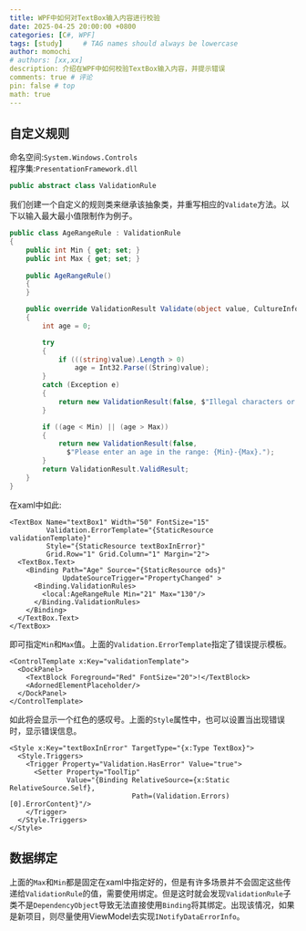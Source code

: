 ```yaml
---
title: WPF中如何对TextBox输入内容进行校验
date: 2025-04-25 20:00:00 +0800
categories: [C#, WPF]
tags: [study]     # TAG names should always be lowercase
author: momochi
# authors: [xx,xx]
description: 介绍在WPF中如何校验TextBox输入内容，并提示错误
comments: true # 评论
pin: false # top 
math: true
---
```


## 自定义规则

命名空间:`System.Windows.Controls`\
程序集:`PresentationFramework.dll`

```c#
public abstract class ValidationRule
```

我们创建一个自定义的规则类来继承该抽象类，并重写相应的`Validate`方法。以下以输入最大最小值限制作为例子。

```c#
public class AgeRangeRule : ValidationRule
{
    public int Min { get; set; }
    public int Max { get; set; }
    
    public AgeRangeRule()
    {
    }

    public override ValidationResult Validate(object value, CultureInfo cultureInfo)
    {
        int age = 0;

        try
        {
            if (((string)value).Length > 0)
                age = Int32.Parse((String)value);
        }
        catch (Exception e)
        {
            return new ValidationResult(false, $"Illegal characters or {e.Message}");
        }

        if ((age < Min) || (age > Max))
        {
            return new ValidationResult(false,
              $"Please enter an age in the range: {Min}-{Max}.");
        }
        return ValidationResult.ValidResult;
    }
}
```

在xaml中如此:

```xaml
<TextBox Name="textBox1" Width="50" FontSize="15"
         Validation.ErrorTemplate="{StaticResource validationTemplate}"
         Style="{StaticResource textBoxInError}"
         Grid.Row="1" Grid.Column="1" Margin="2">
  <TextBox.Text>
    <Binding Path="Age" Source="{StaticResource ods}"
             UpdateSourceTrigger="PropertyChanged" >
      <Binding.ValidationRules>
        <local:AgeRangeRule Min="21" Max="130"/>
      </Binding.ValidationRules>
    </Binding>
  </TextBox.Text>
</TextBox>
```

即可指定`Min`和`Max`值。上面的`Validation.ErrorTemplate`指定了错误提示模板。

```xaml
<ControlTemplate x:Key="validationTemplate">
  <DockPanel>
    <TextBlock Foreground="Red" FontSize="20">!</TextBlock>
    <AdornedElementPlaceholder/>
  </DockPanel>
</ControlTemplate>
```

如此将会显示一个红色的感叹号。上面的`Style`属性中，也可以设置当出现错误时，显示错误信息。

```xaml
<Style x:Key="textBoxInError" TargetType="{x:Type TextBox}">
  <Style.Triggers>
    <Trigger Property="Validation.HasError" Value="true">
      <Setter Property="ToolTip"
              Value="{Binding RelativeSource={x:Static RelativeSource.Self},
                              Path=(Validation.Errors)[0].ErrorContent}"/>
    </Trigger>
  </Style.Triggers>
</Style>
```

## 数据绑定

上面的`Max`和`Min`都是固定在xaml中指定好的，但是有许多场景并不会固定这些传递给`ValidationRule`的值，需要使用绑定。但是这时就会发现`ValidationRule`子类不是`DependencyObject`导致无法直接使用`Binding`将其绑定。出现该情况，如果是新项目，则尽量使用ViewModel去实现`INotifyDataErrorInfo`。



